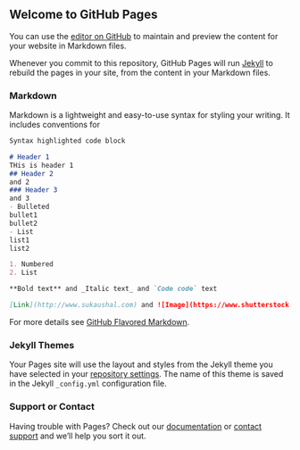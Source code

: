 ## Welcome to GitHub Pages

You can use the [editor on GitHub](https://github.com/sukaushal/markdown-portfolio/edit/gh-pages/index.md) to maintain and preview the content for your website in Markdown files.

Whenever you commit to this repository, GitHub Pages will run [Jekyll](https://jekyllrb.com/) to rebuild the pages in your site, from the content in your Markdown files.

### Markdown

Markdown is a lightweight and easy-to-use syntax for styling your writing. It includes conventions for

```markdown
Syntax highlighted code block

# Header 1
THis is header 1
## Header 2
and 2
### Header 3
and 3
- Bulleted
bullet1
bullet2
- List
list1
list2

1. Numbered
2. List

**Bold text** and _Italic text_ and `Code code` text

[Link](http://www.sukaushal.com) and ![Image](https://www.shutterstock.com/image-photo/new-skills-knowledge-webinar-training-business-1133982488)
```

For more details see [GitHub Flavored Markdown](https://guides.github.com/features/mastering-markdown/).

### Jekyll Themes

Your Pages site will use the layout and styles from the Jekyll theme you have selected in your [repository settings](https://github.com/sukaushal/markdown-portfolio/settings). The name of this theme is saved in the Jekyll `_config.yml` configuration file.

### Support or Contact

Having trouble with Pages? Check out our [documentation](https://docs.github.com/categories/github-pages-basics/) or [contact support](https://support.github.com/contact) and we’ll help you sort it out.
